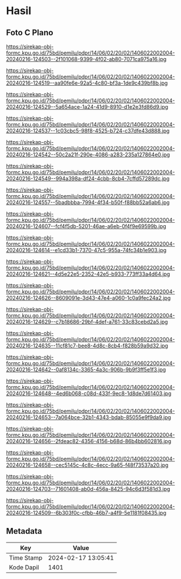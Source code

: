 # Hasil

## Foto C Plano

https://sirekap-obj-formc.kpu.go.id/75bd/pemilu/pdpr/14/06/02/20/02/1406022002004-20240216-124503--2f101068-9399-4f02-ab80-7071ca975a16.jpg

https://sirekap-obj-formc.kpu.go.id/75bd/pemilu/pdpr/14/06/02/20/02/1406022002004-20240216-124519--aa90fe6e-92a5-4c80-bf3a-1de9c439bf8b.jpg

https://sirekap-obj-formc.kpu.go.id/75bd/pemilu/pdpr/14/06/02/20/02/1406022002004-20240216-124529--5a654ace-1a24-41d9-8910-d1e2e3fd86d9.jpg

https://sirekap-obj-formc.kpu.go.id/75bd/pemilu/pdpr/14/06/02/20/02/1406022002004-20240216-124537--1c03cbc5-98f8-4525-b724-c37dfe43d888.jpg

https://sirekap-obj-formc.kpu.go.id/75bd/pemilu/pdpr/14/06/02/20/02/1406022002004-20240216-124542--50c2a21f-290e-4086-a283-235a127864e0.jpg

https://sirekap-obj-formc.kpu.go.id/75bd/pemilu/pdpr/14/06/02/20/02/1406022002004-20240216-124549--994a398a-df24-4cbb-8cb4-7cffd57289dc.jpg

https://sirekap-obj-formc.kpu.go.id/75bd/pemilu/pdpr/14/06/02/20/02/1406022002004-20240216-124557--5badbbba-7994-4f34-b50f-f88bb52a6ab6.jpg

https://sirekap-obj-formc.kpu.go.id/75bd/pemilu/pdpr/14/06/02/20/02/1406022002004-20240216-124607--fcf4f5db-5201-46ae-a6eb-0f4f9e69599b.jpg

https://sirekap-obj-formc.kpu.go.id/75bd/pemilu/pdpr/14/06/02/20/02/1406022002004-20240216-124614--e1cd33b1-7370-47c5-955a-74fc34b1e903.jpg

https://sirekap-obj-formc.kpu.go.id/75bd/pemilu/pdpr/14/06/02/20/02/1406022002004-20240216-124621--4d5e22e5-2352-42e5-b933-773ff33a4d64.jpg

https://sirekap-obj-formc.kpu.go.id/75bd/pemilu/pdpr/14/06/02/20/02/1406022002004-20240216-124626--8609091e-3d43-47e4-a060-1c0a9fec24a2.jpg

https://sirekap-obj-formc.kpu.go.id/75bd/pemilu/pdpr/14/06/02/20/02/1406022002004-20240216-124629--c7b18686-29bf-4def-a761-33c83cebd2a5.jpg

https://sirekap-obj-formc.kpu.go.id/75bd/pemilu/pdpr/14/06/02/20/02/1406022002004-20240216-124635--11cf81c7-bee8-4d8c-8cb4-f828b59a9d32.jpg

https://sirekap-obj-formc.kpu.go.id/75bd/pemilu/pdpr/14/06/02/20/02/1406022002004-20240216-124642--0af8134c-3365-4a3c-906b-9b9f3ff5e1f3.jpg

https://sirekap-obj-formc.kpu.go.id/75bd/pemilu/pdpr/14/06/02/20/02/1406022002004-20240216-124648--4ed6b068-c08d-433f-9ec8-1d8de7d61403.jpg

https://sirekap-obj-formc.kpu.go.id/75bd/pemilu/pdpr/14/06/02/20/02/1406022002004-20240216-124653--7a064bce-32b1-4343-bdab-85055e9f9da9.jpg

https://sirekap-obj-formc.kpu.go.id/75bd/pemilu/pdpr/14/06/02/20/02/1406022002004-20240216-124656--2fdeac82-4356-4156-b68d-86b4bb602816.jpg

https://sirekap-obj-formc.kpu.go.id/75bd/pemilu/pdpr/14/06/02/20/02/1406022002004-20240216-124658--cec5145c-4c8c-4ecc-9a65-f48f73537a20.jpg

https://sirekap-obj-formc.kpu.go.id/75bd/pemilu/pdpr/14/06/02/20/02/1406022002004-20240216-124703--71601408-ab0d-456a-8425-94c6d3f581d3.jpg

https://sirekap-obj-formc.kpu.go.id/75bd/pemilu/pdpr/14/06/02/20/02/1406022002004-20240216-124509--6b303f0c-cfbb-46b7-a4f9-5e1181f08435.jpg


## Metadata

| Key        | Value               |
| ---------- | ------------------- |
| Time Stamp | 2024-02-17 13:05:41 |
| Kode Dapil | 1401                |



